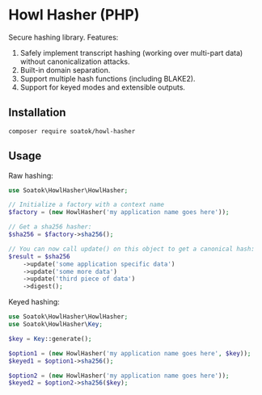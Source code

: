 # Howl Hasher (PHP)

Secure hashing library. Features:

1. Safely implement transcript hashing (working over multi-part data) without canonicalization attacks.
2. Built-in domain separation.
3. Support multiple hash functions (including BLAKE2).
4. Support for keyed modes and extensible outputs.

## Installation

```
composer require soatok/howl-hasher
```

## Usage

Raw hashing:

```php
use Soatok\HowlHasher\HowlHasher;

// Initialize a factory with a context name
$factory = (new HowlHasher('my application name goes here'));

// Get a sha256 hasher:
$sha256 = $factory->sha256();

// You can now call update() on this object to get a canonical hash: 
$result = $sha256
    ->update('some application specific data')
    ->update('some more data')
    ->update('third piece of data')
    ->digest();
```

Keyed hashing:

```php
use Soatok\HowlHasher\HowlHasher;
use Soatok\HowlHasher\Key;

$key = Key::generate();

$option1 = (new HowlHasher('my application name goes here', $key));
$keyed1 = $option1->sha256();

$option2 = (new HowlHasher('my application name goes here'));
$keyed2 = $option2->sha256($key);
```
